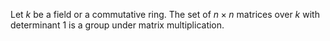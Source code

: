 Let $k$ be a field or a commutative ring. The set of $n\times n$ matrices over $k$ with determinant 1 is a group under matrix multiplication.
